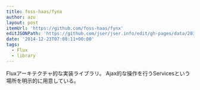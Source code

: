 ```yaml
---
title: foss-haas/fynx
author: azu
layout: post
itemUrl: 'https://github.com/foss-haas/fynx'
editJSONPath: 'https://github.com/jser/jser.info/edit/gh-pages/data/2014/12/index.json'
date: '2014-12-23T07:08:11+00:00'
tags:
  - Flux
  - library
---
```

Fluxアーキテクチャ的な実装ライブラリ。
Ajax的な操作を行うServicesという場所を明示的に用意している。

